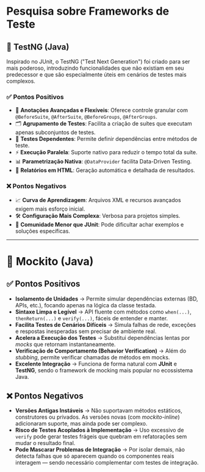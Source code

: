 # Pesquisa sobre Frameworks de Teste

## 🧪 TestNG (Java)

Inspirado no JUnit, o TestNG ("Test Next Generation") foi criado para ser mais poderoso, introduzindo funcionalidades que não existiam em seu predecessor e que são especialmente úteis em cenários de testes mais complexos.

### ✅ Pontos Positivos
- 🔖 **Anotações Avançadas e Flexíveis**: Oferece controle granular com `@BeforeSuite`, `@AfterSuite`, `@BeforeGroups`, `@AfterGroups`.
- 🗂️ **Agrupamento de Testes**: Facilita a criação de suítes que executam apenas subconjuntos de testes.
- 🔗 **Testes Dependentes**: Permite definir dependências entre métodos de teste.
- ⚡ **Execução Paralela**: Suporte nativo para reduzir o tempo total da suíte.
- 📊 **Parametrização Nativa**: `@DataProvider` facilita Data-Driven Testing.
- 📑 **Relatórios em HTML**: Geração automática e detalhada de resultados.

### ❌ Pontos Negativos
- 📈 **Curva de Aprendizagem**: Arquivos XML e recursos avançados exigem mais esforço inicial.
- 🛠️ **Configuração Mais Complexa**: Verbosa para projetos simples.
- 👥 **Comunidade Menor que JUnit**: Pode dificultar achar exemplos e soluções específicas.

---

# 🧪 Mockito (Java)

## ✅ Pontos Positivos
- **Isolamento de Unidades** → Permite simular dependências externas (BD, APIs, etc.), focando apenas na lógica da classe testada.  
- **Sintaxe Limpa e Legível** → API fluente com métodos como `when(...)`, `thenReturn(...)` e `verify(...)`, fáceis de entender e manter.  
- **Facilita Testes de Cenários Difíceis** → Simula falhas de rede, exceções e respostas inesperadas sem precisar de ambiente real.  
- **Acelera a Execução dos Testes** → Substitui dependências lentas por *mocks* que retornam instantaneamente.  
- **Verificação de Comportamento (Behavior Verification)** → Além do *stubbing*, permite verificar chamadas de métodos em mocks.  
- **Excelente Integração** → Funciona de forma natural com **JUnit** e **TestNG**, sendo o framework de mocking mais popular no ecossistema Java.  

## ❌ Pontos Negativos
- **Versões Antigas Instáveis** → Não suportavam métodos estáticos, construtores ou privados. As versões novas (com *mockito-inline*) adicionaram suporte, mas ainda pode ser complexo.  
- **Risco de Testes Acoplados à Implementação** → Uso excessivo de `verify` pode gerar testes frágeis que quebram em refatorações sem mudar o resultado final.  
- **Pode Mascarar Problemas de Integração** → Por isolar demais, não detecta falhas que só aparecem quando os componentes reais interagem — sendo necessário complementar com testes de integração.  
